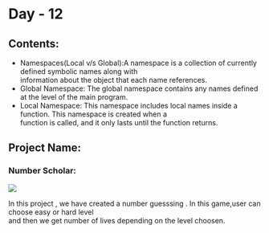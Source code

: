 # Day - 12
## Contents:
* Namespaces(Local v/s Global):A namespace is a collection of currently defined symbolic names along with \
information about the object that each name references.
* Global Namespace: The global namespace contains any names defined at the level of the main program.
* Local Namespace: This namespace includes local names inside a function. This namespace is created when a \
function is called, and it only lasts until the function returns.
## Project Name:
### Number Scholar:
![](https://www.learningaboutelectronics.com/images/Guess-a-number-from-1-to-10.png)

In this project , we have created a number guesssing . In this game,user can choose easy or hard level \
and then we get number of lives depending on the level choosen. 

